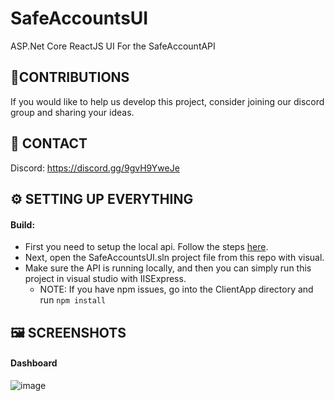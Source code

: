 # SafeAccountsUI

ASP.Net Core ReactJS UI For the SafeAccountAPI

## 📝CONTRIBUTIONS

If you would like to help us develop this project, consider joining our discord group and sharing your ideas.

## 📧 CONTACT

Discord: https://discord.gg/9gvH9YweJe

## ⚙️ SETTING UP EVERYTHING

#### Build:
* First you need to setup the local api. Follow the steps [here](https://github.com/nickpavini/SafeAccountsAPI).
* Next, open the SafeAccountsUI.sln project file from this repo with visual. 
* Make sure the API is running locally, and then you can simply run this project in visual studio with IISExpress.
    * NOTE: If you have npm issues, go into the ClientApp directory and run `npm install`

## 🖼️ SCREENSHOTS

#### Dashboard

![image](https://user-images.githubusercontent.com/36856910/120589618-fb8e3b00-c3ed-11eb-9244-7d1e1fe991bc.png)


